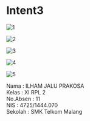 # Intent3
![1](https://cloud.githubusercontent.com/assets/22134511/19410159/19c02ddc-930f-11e6-8996-97706ec4b613.png)

![2](https://cloud.githubusercontent.com/assets/22134511/19410167/356c02f4-930f-11e6-8943-53e32d46ad5b.png)

![3](https://cloud.githubusercontent.com/assets/22134511/19410170/3b8d40ee-930f-11e6-848e-207324fa5011.png)

![4](https://cloud.githubusercontent.com/assets/22134511/19410171/40009644-930f-11e6-80ba-28e326c4ee8a.png)

![5](https://cloud.githubusercontent.com/assets/22134511/19410172/443becea-930f-11e6-85fb-d7ea10e9759a.png)

Nama      : ILHAM JALU PRAKOSA <br>
Kelas     : XI RPL 2 <br>
No.Absen  : 11 <br>
NIS       : 4725/1444.070 <br>
Sekolah   : SMK Telkom Malang
